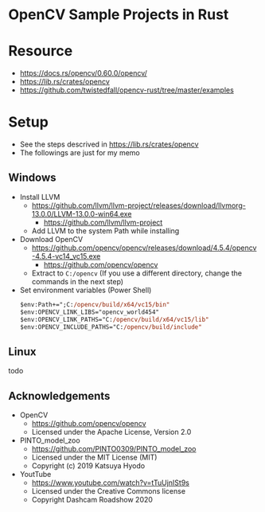 # OpenCV Sample Projects in Rust 

# Resource
- https://docs.rs/opencv/0.60.0/opencv/
- https://lib.rs/crates/opencv
- https://github.com/twistedfall/opencv-rust/tree/master/examples

# Setup
- See the steps descrived in https://lib.rs/crates/opencv
- The followings are just for my memo

## Windows
- Install LLVM
    - https://github.com/llvm/llvm-project/releases/download/llvmorg-13.0.0/LLVM-13.0.0-win64.exe
        - https://github.com/llvm/llvm-project
    - Add LLVM to the system Path while installing
- Download OpenCV
    - https://github.com/opencv/opencv/releases/download/4.5.4/opencv-4.5.4-vc14_vc15.exe
        - https://github.com/opencv/opencv
    - Extract to `C:/opencv` (If you use a different directory, change the commands in the next step)
- Set environment variables (Power Shell)
    ```ps
    $env:Path+=";C:/opencv/build/x64/vc15/bin"
    $env:OPENCV_LINK_LIBS="opencv_world454"
    $env:OPENCV_LINK_PATHS="C:/opencv/build/x64/vc15/lib"
    $env:OPENCV_INCLUDE_PATHS="C:/opencv/build/include"
    ```

## Linux
todo

## Acknowledgements
- OpenCV
    - https://github.com/opencv/opencv
    - Licensed under the Apache License, Version 2.0
- PINTO_model_zoo
    - https://github.com/PINTO0309/PINTO_model_zoo
    - Licensed under the MIT License (MIT)
    - Copyright (c) 2019 Katsuya Hyodo
- YoutTube
    - https://www.youtube.com/watch?v=tTuUjnISt9s
    - Licensed under the Creative Commons license
    - Copyright Dashcam Roadshow 2020
